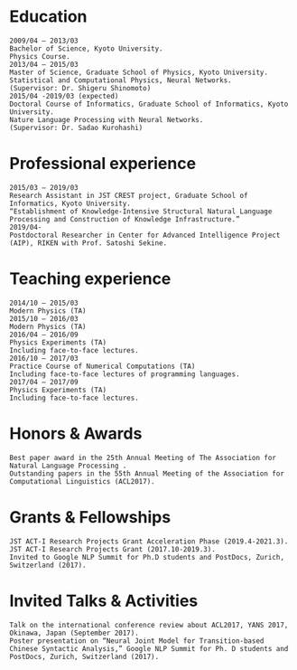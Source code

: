 # Education

    2009/04 – 2013/03
    Bachelor of Science, Kyoto University.
    Physics Course.
    2013/04 – 2015/03
    Master of Science, Graduate School of Physics, Kyoto University.
    Statistical and Computational Physics, Neural Networks.
    (Supervisor: Dr. Shigeru Shinomoto)
    2015/04 -2019/03 (expected)
    Doctoral Course of Informatics, Graduate School of Informatics, Kyoto University.
    Nature Language Processing with Neural Networks.
    (Supervisor: Dr. Sadao Kurohashi)

 
# Professional experience

    2015/03 – 2019/03
    Research Assistant in JST CREST project, Graduate School of Informatics, Kyoto University.
    “Establishment of Knowledge-Intensive Structural Natural Language Processing and Construction of Knowledge Infrastructure.”
    2019/04-
    Postdoctoral Researcher in Center for Advanced Intelligence Project (AIP), RIKEN with Prof. Satoshi Sekine.

# Teaching experience

    2014/10 – 2015/03
    Modern Physics (TA)
    2015/10 – 2016/03
    Modern Physics (TA)
    2016/04 – 2016/09
    Physics Experiments (TA)
    Including face-to-face lectures.
    2016/10 – 2017/03
    Practice Course of Numerical Computations (TA)
    Including face-to-face lectures of programming languages.
    2017/04 – 2017/09
    Physics Experiments (TA)
    Including face-to-face lectures.

# Honors & Awards

    Best paper award in the 25th Annual Meeting of The Association for Natural Language Processing .
    Outstanding papers in the 55th Annual Meeting of the Association for Computational Linguistics (ACL2017).

# Grants & Fellowships

    JST ACT-I Research Projects Grant Acceleration Phase (2019.4-2021.3).
    JST ACT-I Research Projects Grant (2017.10-2019.3).
    Invited to Google NLP Summit for Ph.D students and PostDocs, Zurich,
    Switzerland (2017).

# Invited Talks & Activities

    Talk on the international conference review about ACL2017, YANS 2017, Okinawa, Japan (September 2017).
    Poster presentation on “Neural Joint Model for Transition-based Chinese Syntactic Analysis,” Google NLP Summit for Ph. D students and PostDocs, Zurich, Switzerland (2017).
